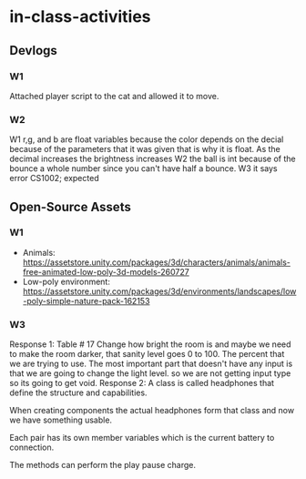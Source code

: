 # in-class-activities
## Devlogs
### W1
Attached player script to the cat and allowed it to move.

### W2
W1 r,g, and b are float variables because the color depends on the decial because of the parameters that it was given that is why it is float. 
As the decimal increases the brightness increases 
W2 the ball is int because of the bounce a whole number since you can't have half a bounce. 
W3 it says error CS1002; expected 
## Open-Source Assets
### W1
- Animals: https://assetstore.unity.com/packages/3d/characters/animals/animals-free-animated-low-poly-3d-models-260727 
- Low-poly environment: https://assetstore.unity.com/packages/3d/environments/landscapes/low-poly-simple-nature-pack-162153 

### W3 
Response 1: Table # 17 
 Change how bright the room is and maybe we need to make the room darker, that sanity level goes 0 to 100. 
 The percent that we are trying to use. The most important part that doesn't have any input is that we are going to change the light level. 
  so we are not getting input type so its going to get void. 
Response 2: 
 A class is called headphones that define the structure and capabilities. 

When creating components the actual headphones form that class  and now we have something usable. 

Each pair has its own member variables which is the current battery to connection. 

The methods can perform the play pause charge.

